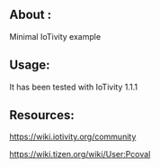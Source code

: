 ## About : ##

Minimal IoTivity example


## Usage: ##

It has been tested with IoTivity 1.1.1


## Resources: ##

https://wiki.iotivity.org/community

https://wiki.tizen.org/wiki/User:Pcoval
